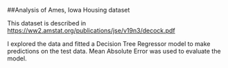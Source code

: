 ##Analysis of Ames, Iowa Housing dataset 

This dataset is described in https://ww2.amstat.org/publications/jse/v19n3/decock.pdf

I explored the data and fitted a Decision Tree Regressor model to make predictions on the test data. 
Mean Absolute Error was used to evaluate the model.
